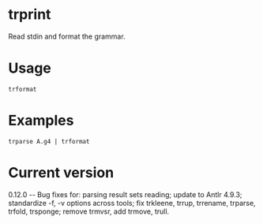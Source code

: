 # trprint

Read stdin and format the grammar.

# Usage

    trformat

# Examples

    trparse A.g4 | trformat

# Current version

0.12.0 -- Bug fixes for: parsing result sets reading; update to Antlr 4.9.3; standardize -f, -v options across tools; fix trkleene, trrup, trrename, trparse, trfold, trsponge; remove trmvsr, add trmove, trull.
